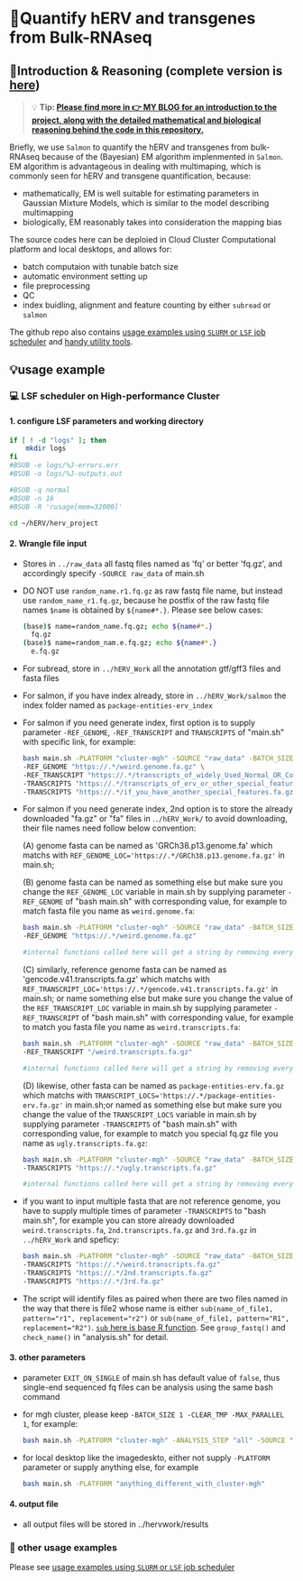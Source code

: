 # 🧬Quantify hERV and transgenes from Bulk-RNAseq
## 📘Introduction & Reasoning (complete version is [here](myhugoblod))

> 💡 **Tip: [Please find more in **👉 MY BLOG** for an introduction to the project, along with the detailed mathematical and biological reasoning behind the code in this repository.](https://myhugoblog)**


Briefly, we use `Salmon` to quantify the hERV and transgenes from bulk-RNAseq because of the (Bayesian) EM algorithm implenmented in `Salmon`. EM algorithm is advantageous in dealing with  multimaping, which is commonly seen for hERV and transgene quantification, because:
- mathematically, EM is well suitable for estimating parameters in Gaussian Mixture Models, which is similar to the model describing multimapping
- biologically, EM reasonably takes into consideration the mapping bias

The source codes here can be deploied in Cloud Cluster Computational platform and local desktops, and allows for: 
- batch computaion with tunable batch size
- automatic environment setting up
- file preprocessing
- QC
- index buidling, alignment and feature counting by either `subread` or `salmon`

The github repo also contains [usage examples using `SLURM` or `LSF` job scheduler](https://github.com/jliu678/herv_project_siyi/tree/main/example_usage) and [handy utility tools](https://github.com/jliu678/herv_project_siyi/tree/main/utils).

## 💡usage example

### 💻 LSF scheduler on High-performance Cluster

#### 1. configure LSF parameters and working directory

```bash
if [ ! -d "logs" ]; then
	mkdir logs
fi 
#BSUB -e logs/%J-errors.err
#BSUB -o logs/%J-outputs.out

#BSUB -q normal
#BSUB -n 16
#BSUB -R 'rusage[mem=32000]'

cd ~/hERV/herv_project
```

#### 2. Wrangle file input

- Stores in `../raw_data` all fastq files named as 'fq' or better 'fq.gz', and accordingly specify `-SOURCE raw_data` of main.sh

- DO NOT use `random_name.r1.fq.gz` as raw fastq file name, but instead use `random_name_r1.fq.gz`, because he postfix of the raw fastq file names `$name` is obtained by `${name#*.}`. Please see below cases:

   ```bash
   (base)$ name=random_name.fq.gz; echo ${name#*.}
     fq.gz
   (base)$ name=random_nam.e.fq.gz; echo ${name#*.}
     e.fq.gz
   ```
- For subread, store in `../hERV_Work` all the annotation gtf/gff3 files and fasta files 

- For salmon, if you have index already, store in `../hERV_Work/salmon` the index folder named as `package-entities-erv_index`

- For salmon if you need generate index, first option is to supply parameter `-REF_GENOME`, `-REF_TRANSCRIPT` and `TRANSCRIPTS` of "main.sh" with specific link, for example:
   ```bash
   bash main.sh -PLATFORM "cluster-mgh" -SOURCE "raw_data" -BATCH_SIZE 1 -CLEAR_TMP -MAX_PARALLEL 1 \
   -REF_GENOME "https://.*/weird.genome.fa.gz" \
   -REF_TRANSCRIPT "https://.*/transcripts_of_widely_Used_Normal_OR_Commen_Genes.fa.gz" \
   -TRANSCRIPTS "https://.*/transcripts_of_erv_or_other_special_features.fa.gz" \
   -TRANSCRIPTS "https://.*/if_you_have_another_special_features.fa.gz"
  ```

- For salmon if you need generate index, 2nd option is to store the already downloaded "fa.gz" or "fa" files in .`./hERV_Work/` to avoid downloading, their file names need follow below convention: 
 
   (A) genome fasta can be named as 'GRCh38.p13.genome.fa' which matchs with `REF_GENOME_LOC='https://.*/GRCh38.p13.genome.fa.gz'` in main.sh;

   (B) genome fasta can be named as something else but make sure you change the `REF_GENOME_LOC` variable in main.sh by supplying parameter `-REF_GENOME` of "bash main.sh" with corresponding value, for example to match fasta file you name as `weird.genome.fa`:

   ```bash
   bash main.sh -PLATFORM "cluster-mgh" -SOURCE "raw_data" -BATCH_SIZE 1 -CLEAR_TMP -MAX_PARALLEL 1 \
   -REF_GENOME "https://.*/weird.genome.fa.gz"
   
   #internal functions called here will get a string by removing everything before the last "/" and the last "/" itself and remove .gz$, and if there is no file titled same as the string, it will download from the http. 
   ```                                     


   (C) similarly, reference genome fasta can be named as 'gencode.v41.transcripts.fa.gz' which matchs with `REF_TRANSCRIPT_LOC='https://.*/gencode.v41.transcripts.fa.gz'` in main.sh;  or name something else but make sure you change the value of the `REF_TRANSCRIPT_LOC` variable in main.sh by supplying parameter `-REF_TRANSCRIPT` of "bash main.sh" with corresponding value, for example to match you fasta file you name as `weird.transcripts.fa`:

   ```bash
   bash main.sh -PLATFORM "cluster-mgh" -SOURCE "raw_data" -BATCH_SIZE 1 -CLEAR_TMP -MAX_PARALLEL 1 \
   -REF_TRANSCRIPT "/weird.transcripts.fa.gz"

   #internal functions called here will get a string by removing everything before the last "/" and the last "/" itself and remove .gz$, and if there is no file titled same as the string, it will download from the http. 
   ```
   (D) likewise, other fasta can be named as `package-entities-erv.fa.gz` which matchs with `TRANSCRIPT_LOCS='https://.*/package-entities-erv.fa.gz'` in main.sh;or named as something else but make sure you change the value of the `TRANSCRIPT_LOCS` variable in main.sh by supplying parameter `-TRANSCRIPTS` of "bash main.sh" with corresponding value, for example to match you special fq.gz file you name as `ugly.transcripts.fa.gz`:
   
   ```bash
   bash main.sh -PLATFORM "cluster-mgh" -SOURCE "raw_data" -BATCH_SIZE 1 -CLEAR_TMP -MAX_PARALLEL 1 \
   -TRANSCRIPTS "https://.*/ugly.transcripts.fa.gz"

   #internal functions called here will get a string by removing everything before the last "/" and the last "/" itself and remove .gz$, and if there is no file titled same as the string, it will download from the http. 
   ```
                                          

- if you want to input multiple fasta that are not reference genome, you have to supply multiple times of parameter `-TRANSCRIPTS` to "bash main.sh", for example you can store already downloaded `weird.transcripts.fa`, `2nd.transcripts.fa.gz` and `3rd.fa.gz` in `../hERV_Work` and speficy:

   ``` bash 
   bash main.sh -PLATFORM "cluster-mgh" -SOURCE "raw_data" -BATCH_SIZE 1 -CLEAR_TMP -MAX_PARALLEL 1 \
   -TRANSCRIPTS "https://.*/weird.transcripts.fa.gz"
   -TRANSCRIPTS "https://.*/2nd.transcripts.fa.gz"
   -TRANSCRIPTS "https://.*/3rd.fa.gz"
   ```

- The script will identify files as paired when there are two files named in the way that there is file2 whose name is either `sub(name_of_file1, pattern="r1", replacement="r2")` or `sub(name_of_file1, pattern="R1", replacement="R2")`. [`sub` here is base R function](https://stat.ethz.ch/R-manual/R-devel/library/base/html/grep.html). See `group_fastq()` and `check_name()` in "analysis.sh" for detail.


#### 3. other parameters
- parameter `EXIT_ON_SINGLE` of main.sh has default value of `false`, thus single-end sequenced fq files can be analysis using the same bash command

- for mgh cluster, please keep `-BATCH_SIZE 1 -CLEAR_TMP -MAX_PARALLEL 1`, for example:

   ```bash
   bash main.sh -PLATFORM "cluster-mgh" -ANALYSIS_STEP "all" -SOURCE "raw_data" -BATCH_SIZE 1 -CLEAR_TMP -MAX_PARALLEL 1 
   ```
- for local desktop like the imagedeskto, either not supply `-PLATFORM` parameter or supply anything else, for example

   ```bash
   bash main.sh -PLATFORM "anything_different_with_cluster-mgh"
   ```
#### 4.  output file
 - all output files will be stored in ../hervwork/results

### 🧾 other usage examples
Please see [usage examples using `SLURM` or `LSF` job scheduler](https://github.com/jliu678/herv_project_siyi/tree/main/example_usage)